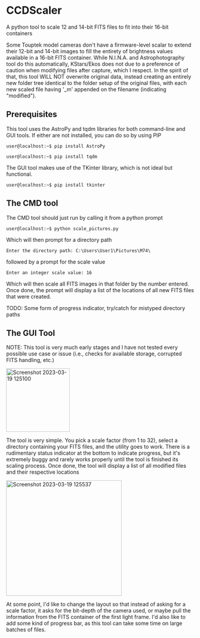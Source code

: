 # CCDScaler
A python tool to scale 12 and 14-bit FITS files to fit into their 16-bit containers

Some Touptek model cameras don't have a firmware-level scalar to extend their 12-bit and 14-bit images to fill the entirety of brightness values available in a 16-bit FITS container. While N.I.N.A. and Astrophotography tool do this automatically, KStars/Ekos does not due to a preference of caution when modifying files after capture, which I respect. In the spirit of that, this tool WILL NOT overwrite original data, instead creating an entirely new folder tree identical to the folder setup of the original files, with each new scaled file having '_m' appended on the filename (indicating "modified").

## Prerequisites
This tool uses the AstroPy and tqdm libraries for both command-line and GUI tools. If either are not installed, you can do so by using PIP

```user@localhost:~$ pip install AstroPy```

```user@localhost:~$ pip install tqdm```


The GUI tool makes use of the TKinter library, which is not ideal but functional.

```user@localhost:~$ pip install tkinter```

## The CMD tool

The CMD tool should just run by calling it from a python prompt

```user@localhost:~$ python scale_pictures.py```

Which will then prompt for a directory path

```Enter the directory path: C:\Users\User1\Pictures\M74\```

followed by a prompt for the scale value

```Enter an integer scale value: 16```

Which will then scale all FITS images in that folder by the number entered. Once done, the prompt will display a list of the locations of all new FITS files that were created.

TODO: Some form of progress indicator, try/catch for mistyped directory paths


## The GUI Tool
NOTE: This tool is very much early stages and I have not tested every possible use case or issue (i.e., checks for available storage, corrupted FITS handling, etc.)

<img width="170" alt="Screenshot 2023-03-19 125100" src="https://user-images.githubusercontent.com/16050999/226191803-a0911495-47f7-4d84-8bc8-64d60caa6e86.png">

The tool is very simple. You pick a scale factor (from 1 to 32), select a directory containing your FITS files, and the utility goes to work. There is a rudimentary status indicator at the bottom to indicate progress, but it's extremely buggy and rarely works properly until the tool is finished its scaling process. Once done, the tool will display a list of all modified files and their respective locations

<img width="309" alt="Screenshot 2023-03-19 125537" src="https://user-images.githubusercontent.com/16050999/226192103-391de697-8e2a-489d-966a-507da8155e04.png">

At some point, I'd like to change the layout so that instead of asking for a scale factor, it asks for the bit-depth of the camera used, or maybe pull the information from the FITS container of the first light frame. I'd also like to add some kind of progress bar, as this tool can take some time on large batches of files.
